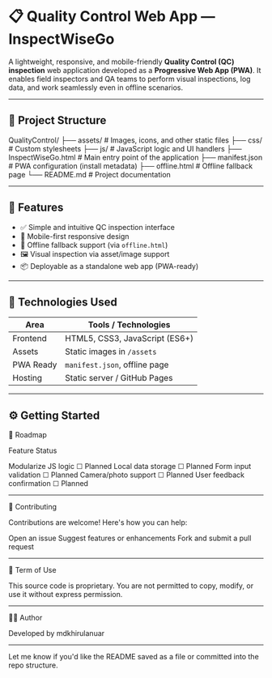 # 📋 Quality Control Web App — InspectWiseGo

A lightweight, responsive, and mobile-friendly **Quality Control (QC) inspection** web application developed as a **Progressive Web App (PWA)**. It enables field inspectors and QA teams to perform visual inspections, log data, and work seamlessly even in offline scenarios.

---

## 🧱 Project Structure

QualityControl/ ├── assets/              # Images, icons, and other static files ├── css/                 # Custom stylesheets ├── js/                  # JavaScript logic and UI handlers ├── InspectWiseGo.html   # Main entry point of the application ├── manifest.json        # PWA configuration (install metadata) ├── offline.html         # Offline fallback page └── README.md            # Project documentation

---

## 🚀 Features

- ✅ Simple and intuitive QC inspection interface
- 📱 Mobile-first responsive design
- 🔌 Offline fallback support (via `offline.html`)
- 🖼️ Visual inspection via asset/image support
- 📦 Deployable as a standalone web app (PWA-ready)

---

## 🔧 Technologies Used

| Area       | Tools / Technologies          |
|------------|-------------------------------|
| Frontend   | HTML5, CSS3, JavaScript (ES6+)|
| Assets     | Static images in `/assets`    |
| PWA Ready  | `manifest.json`, offline page |
| Hosting    | Static server / GitHub Pages  |

---

## ⚙️ Getting Started

🧪 Roadmap

Feature	Status

Modularize JS logic	☐ Planned
Local data storage	☐ Planned
Form input validation	☐ Planned
Camera/photo support	☐ Planned
User feedback confirmation	☐ Planned

---

🤝 Contributing

Contributions are welcome! Here's how you can help:

Open an issue
Suggest features or enhancements
Fork and submit a pull request

---

📄 Term of Use

This source code is proprietary. You are not permitted to copy, modify, or use it without express permission.

---

🙋‍♂️ Author

Developed by mdkhirulanuar

---

Let me know if you'd like the README saved as a file or committed into the repo structure.

